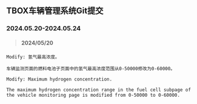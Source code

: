 ## TBOX车辆管理系统Git提交

### 2024.05.20-2024.05.24

> #### 2024/05/20

```
Modify: 氢气最高浓度。

车辆监测页面的燃料电池子页面中的氢气最高浓度范围从0-50000修改为0-60000。

Modify: Maximum hydrogen concentration.

The maximum hydrogen concentration range in the fuel cell subpage of the vehicle monitoring page is modified from 0-50000 to 0-60000.
```

